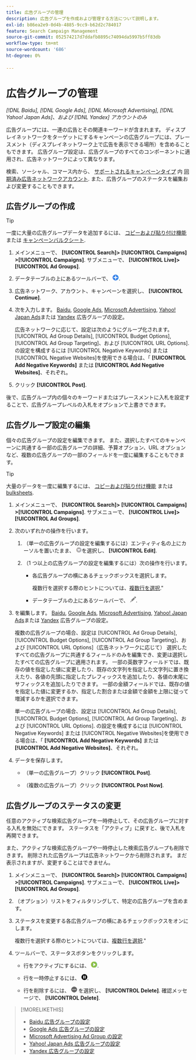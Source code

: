 ```yaml
---
title: 広告グループの管理
description: 広告グループを作成および管理する方法について説明します。
exl-id: b86ea2e9-0d4b-4885-9cc9-b62d2c784017
feature: Search Campaign Management
source-git-commit: 052574217d7ddafb8895c74094da5997b5ff83db
workflow-type: tm+mt
source-wordcount: '686'
ht-degree: 0%

---
```


# 広告グループの管理

*[!DNL Baidu], [!DNL Google Ads], [!DNL Microsoft Advertising], [!DNL Yahoo! Japan Ads]、および [!DNL Yandex] アカウントのみ*

広告グループには、一連の広告とその関連キーワードが含まれます。 ディスプレイネットワークをターゲットにするキャンペーンの広告グループには、プレースメント（ディスプレイネットワーク上で広告を表示できる場所）を含めることもできます。 広告グループ設定は、広告グループのすべてのコンポーネントに適用され、広告ネットワークによって異なります。

検索、ソーシャル、コマース内から、 [サポートされるキャンペーンタイプ](/help/search-social-commerce/introduction/supported-inventory.md) 内 [同期済み広告ネットワークアカウント](/help/search-social-commerce/campaign-management/accounts/ad-network-account-about.md). また、広告グループのステータスを編集および変更することもできます。

## 広告グループの作成

>[!TIP]
>
>一度に大量の広告グループデータを追加するには、 [コピーおよび貼り付け機能](/help/search-social-commerce/campaign-management/campaigns/copy-paste.md) または [キャンペーンバルクシート](/help/search-social-commerce/campaign-management/bulksheets/bulksheet-about.md).

1. メインメニューで、 **[!UICONTROL Search]> [!UICONTROL Campaigns] >[!UICONTROL Campaigns]**. サブメニューで、 **[!UICONTROL Live]>[!UICONTROL Ad Groups]**.

1. データテーブルの上にあるツールバーで、 ![作成](/help/search-social-commerce/assets/add.png "作成").

1. 広告ネットワーク、アカウント、キャンペーンを選択し、 **[!UICONTROL Continue]**.

1. 次を入力します。 [Baidu](/help/search-social-commerce/campaign-management/campaigns/ad-group-settings-baidu.md), [Google Ads](/help/search-social-commerce/campaign-management/campaigns/ad-group-settings-google.md), [Microsoft Advertising](/help/search-social-commerce/campaign-management/campaigns/ad-group-settings-microsoft.md), [Yahoo! Japan Ads](/help/search-social-commerce/campaign-management/campaigns/ad-group-settings-yahoo-japan.md)または [Yandex](/help/search-social-commerce/campaign-management/campaigns/ad-group-settings-yandex.md) 広告グループの設定。

   広告ネットワークに応じて、設定は次のようにグループ化されます。 [!UICONTROL Ad Group Details], [!UICONTROL Budget Options], [!UICONTROL Ad Group Targeting]、および [!UICONTROL URL Options]. の設定を構成するには [!UICONTROL Negative Keywords] または [!UICONTROL Negative Websites]を使用できる場合は、「 **[!UICONTROL Add Negative Keywords]** または **[!UICONTROL Add Negative Websites]**、それぞれ。

1. クリック **[!UICONTROL Post]**.

後で、広告グループ内の個々のキーワードまたはプレースメントに入札を設定することで、広告グループレベルの入札をオプションで上書きできます。

## 広告グループ設定の編集

個々の広告グループの設定を編集できます。 また、選択したすべてのキャンペーンに共通する一部の広告グループの詳細、予算オプション、URL オプションなど、複数の広告グループの一部のフィールドを一度に編集することもできます。

>[!TIP]
>
>大量のデータを一度に編集するには、 [コピーおよび貼り付け機能](/help/search-social-commerce/campaign-management/campaigns/copy-paste.md) または [bulksheets](/help/search-social-commerce/campaign-management/bulksheets/bulksheet-about.md).

1. メインメニューで、 **[!UICONTROL Search]> [!UICONTROL Campaigns] >[!UICONTROL Campaigns]**. サブメニューで、 **[!UICONTROL Live]>[!UICONTROL Ad Groups]**.

1. 次のいずれかの操作を行います。

   1. （単一の広告グループの設定を編集するには）エンティティ名の上にカーソルを置いたまま、 ![メニューアイコン](/help/search-social-commerce/assets/arrow-dropdown-menu.png "メニューアイコン")を選択し、 **[!UICONTROL Edit]**.

   1. （1 つ以上の広告グループの設定を編集するには）次の操作を行います。

      * 各広告グループの横にあるチェックボックスを選択します。

        複数行を選択する際のヒントについては、[複数行を選択](/help/search-social-commerce/common-tasks/navigation-editing-selection/multiple-rows-select.md).&quot;

      * データテーブルの上にあるツールバーで、 ![編集](/help/search-social-commerce/assets/edit.png "編集").

1. を編集します。 [Baidu](/help/search-social-commerce/campaign-management/campaigns/ad-group-settings-baidu.md), [Google Ads](/help/search-social-commerce/campaign-management/campaigns/ad-group-settings-google.md), [Microsoft Advertising](/help/search-social-commerce/campaign-management/campaigns/ad-group-settings-microsoft.md), [Yahoo! Japan Ads](/help/search-social-commerce/campaign-management/campaigns/ad-group-settings-yahoo-japan.md)または [Yandex](/help/search-social-commerce/campaign-management/campaigns/ad-group-settings-yandex.md) 広告グループの設定。

   複数の広告グループの場合、設定は [!UICONTROL Ad Group Details], [!UICONTROL Budget Options], [!UICONTROL Ad Group Targeting]、および [!UICONTROL URL Options]（広告ネットワークに応じて） 選択したすべての広告グループに共通するフィールドのみを編集でき、変更は選択したすべての広告グループに適用されます。 一部の英数字フィールドでは、既存の値を指定した値に変更したり、既存の文字列を指定した文字列に置き換えたり、各値の先頭に指定したプレフィックスを追加したり、各値の末尾にサフィックスを追加したりできます。 一部の金額フィールドでは、既存の値を指定した値に変更するか、指定した割合または金額で金額を上限に従って増減するかを選択できます。

   単一の広告グループの場合、設定は [!UICONTROL Ad Group Details], [!UICONTROL Budget Options], [!UICONTROL Ad Group Targeting]、および [!UICONTROL URL Options]. の設定を構成するには [!UICONTROL Negative Keywords] または [!UICONTROL Negative Websites]を使用できる場合は、「 **[!UICONTROL Add Negative Keywords]** または **[!UICONTROL Add Negative Websites]**、それぞれ。

1. データを保存します。

   * （単一の広告グループ）クリック **[!UICONTROL Post]**.

   * （複数の広告グループ）クリック **[!UICONTROL Post Now]**.

## 広告グループのステータスの変更

任意のアクティブな検索広告グループを一時停止して、その広告グループに対する入札を無効にできます。 ステータスを「アクティブ」に戻すと、後で入札を再開できます。

また、アクティブな検索広告グループや一時停止した検索広告グループも削除できます。 削除された広告グループは広告ネットワークから削除されます。 まだ表示されますが、変更することはできません。

1. メインメニューで、 **[!UICONTROL Search]> [!UICONTROL Campaigns] >[!UICONTROL Campaigns]**. サブメニューで、 **[!UICONTROL Live]>[!UICONTROL Ad Groups]**.

1. （オプション）リストをフィルタリングして、特定の広告グループを含めます。

1. ステータスを変更する各広告グループの横にあるチェックボックスをオンにします。

   複数行を選択する際のヒントについては、[複数行を選択](/help/search-social-commerce/common-tasks/navigation-editing-selection/multiple-rows-select.md).&quot;

1. ツールバーで、ステータスボタンをクリックします。
   * 行をアクティブにするには、 ![有効化](/help/search-social-commerce/assets/activate.png "有効化").

   * 行を一時停止するには、 ![一時停止](/help/search-social-commerce/assets/pause.png "一時停止").

   * 行を削除するには、 ![その他](/help/search-social-commerce/assets/more.png "その他") を選択し、 **[!UICONTROL Delete]**. 確認メッセージで、 **[!UICONTROL Delete]**.

>[!MORELIKETHIS]
>
>* [Baidu 広告グループの設定](/help/search-social-commerce/campaign-management/campaigns/ad-group-settings-baidu.md)
>* [Google Ads 広告グループの設定](/help/search-social-commerce/campaign-management/campaigns/ad-group-settings-google.md)
>* [Microsoft Advertising Ad Group の設定](/help/search-social-commerce/campaign-management/campaigns/ad-group-settings-microsoft.md)
>* [Yahoo! Japan Ads 広告グループの設定](/help/search-social-commerce/campaign-management/campaigns/ad-group-settings-yahoo-japan.md)
>* [Yandex 広告グループの設定](/help/search-social-commerce/campaign-management/campaigns/ad-group-settings-yandex.md)
